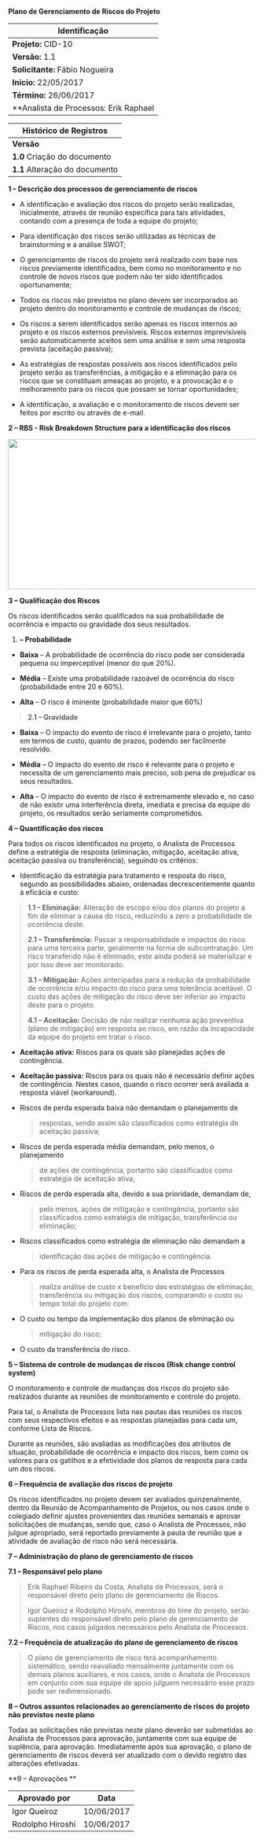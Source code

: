 **Plano de Gerenciamento de Riscos do Projeto**

| **Identificação**               |
|---------------------------------|
| **Projeto:** CID-10             |
| **Versão:** 1.1                 |
| **Solicitante:** Fábio Nogueira |
| **Inicio:** 22/05/2017          |
| **Término:** 26/06/2017         |
| **Analista de Processos: Erik Raphael|

| **Histórico de Registros** | 
|----------------------------|
| **Versão**                 |
| **1.0** Criação do documento|
| **1.1** Alteração do documento|

**1 – Descrição dos processos de gerenciamento de riscos**

-   A identificação e avaliação dos riscos do projeto serão realizadas,
    inicialmente, através de reunião específica para tais atividades,
    contando com a presença de toda a equipe do projeto;

-   Para identificação dos riscos serão utilizadas as técnicas de
    brainstorming e a análise SWOT;

-   O gerenciamento de riscos do projeto será realizado com base nos
    riscos previamente identificados, bem como no monitoramento e no
    controle de novos riscos que podem não ter sido identificados
    oportunamente;

-   Todos os riscos não previstos no plano devem ser incorporados ao
    projeto dentro do monitoramento e controle de mudanças de riscos;

-   Os riscos a serem identificados serão apenas os riscos internos ao
    projeto e os riscos externos previsíveis. Riscos externos
    imprevisíveis serão automaticamente aceitos sem uma análise e sem
    uma resposta prevista (aceitação passiva);

-   As estratégias de respostas possíveis aos riscos identificados pelo
    projeto serão as transferências, a mitigação e a eliminação para os
    riscos que se constituam ameaças ao projeto, e a provocação e o
    melhoramento para os riscos que possam se tornar oportunidades;

-   A identificação, a avaliação e o monitoramento de riscos devem ser
    feitos por escrito ou através de e-mail.

**2 – RBS - Risk Breakdown Structure para a identificação dos riscos**

<img src="media/image1.jpeg" width="566" height="306" />

**3 – Qualificação dos Riscos**

Os riscos identificados serão qualificados na sua probabilidade de
ocorrência e impacto ou gravidade dos seus resultados.

1.  **– Probabilidade**

-   **Baixa** – A probabilidade de ocorrência do risco pode ser
    considerada pequena ou imperceptível (menor do que 20%).

-   **Média** – Existe uma probabilidade razoável de ocorrência do risco
    (probabilidade entre 20 e 60%).

-   **Alta** – O risco é iminente (probabilidade maior que 60%)

> **2.1 – Gravidade**

-   **Baixa** – O impacto do evento de risco é irrelevante para o
    projeto, tanto em termos de custo, quanto de prazos, podendo ser
    facilmente resolvido.

-   **Média** – O impacto do evento de risco é relevante para o projeto
    e necessita de um gerenciamento mais preciso, sob pena de prejudicar
    os seus resultados.

-   **Alta** – O impacto do evento de risco é extremamente elevado e, no
    caso de não existir uma interferência direta, imediata e precisa da
    equipe do projeto, os resultados serão seriamente comprometidos.

**4 – Quantificação dos riscos**

Para todos os riscos identificados no projeto, o Analista de Processos
define a estratégia de resposta (eliminação, mitigação, aceitação ativa,
aceitação passiva ou transferência), seguindo os critérios:

-   Identificação da estratégia para tratamento e resposta do risco,
    segundo as possibilidades abaixo, ordenadas decrescentemente quanto
    à eficácia e custo:

> **1.1 – Eliminação:** Alteração de escopo e/ou dos planos do projeto a
> fim de eliminar a causa do risco, reduzindo a zero a probabilidade de
> ocorrência deste.
>
> **2.1 – Transferência:** Passar a responsabilidade e impactos do risco
> para uma terceira parte, geralmente na forma de subcontratação. Um
> risco transferido não é eliminado, este ainda poderá se materializar e
> por isso deve ser monitorado.
>
> **3.1 – Mitigação:** Ações antecipadas para a redução da probabilidade
> de ocorrência e/ou impacto do risco para uma tolerância aceitável. O
> custo das ações de mitigação do risco deve ser inferior ao impacto
> deste para o projeto.
>
> **4.1 – Aceitação:** Decisão de não realizar nenhuma ação preventiva
> (plano de mitigação) em resposta ao risco, em razão da incapacidade da
> equipe do projeto em tratar o risco.

-   **Aceitação ativa:** Riscos para os quais são planejadas ações
    de contingência.

-   **Aceitação passiva:** Riscos para os quais não é necessário definir
    ações de contingência. Nestes casos, quando o risco ocorrer será
    avaliada a resposta viável (workaround).

<!-- -->

-   Riscos de perda esperada baixa não demandam o planejamento de
    > respostas, sendo assim são classificados como estratégia de
    > aceitação passiva;

-   Riscos de perda esperada média demandam, pelo menos, o planejamento
    > de ações de contingência, portanto são classificados como
    > estratégia de aceitação ativa;

-   Riscos de perda esperada alta, devido a sua prioridade, demandam de,
    > pelo menos, ações de mitigação e contingência, portanto são
    > classificados como estratégia de mitigação, transferência ou
    > eliminação;

-   Riscos classificados como estratégia de eliminação não demandam a
    > identificação das ações de mitigação e contingência.

-   Para os riscos de perda esperada alta, o Analista de Processos
    > realiza análise de custo x benefício das estratégias de
    > eliminação, transferência ou mitigação dos riscos, comparando o
    > custo ou tempo total do projeto com:

-   O custo ou tempo da implementação dos planos de eliminação ou
    > mitigação do risco;

-   O custo da transferência do risco.

**5 – Sistema de controle de mudanças de riscos (Risk change control
system)**

O monitoramento e controle de mudanças dos riscos do projeto são
realizados durante as reuniões de monitoramento e controle do projeto.

Para tal, o Analista de Processos lista nas pautas das reuniões os
riscos com seus respectivos efeitos e as respostas planejadas para cada
um, conforme Lista de Riscos.

Durante as reuniões, são avaliadas as modificações dos atributos de
situação, probabilidade de ocorrência e impacto dos riscos, bem como os
valores para os gatilhos e a efetividade dos planos de resposta para
cada um dos riscos.

**6 – Frequência de avaliação dos riscos do projeto**

Os riscos identificados no projeto devem ser avaliados quinzenalmente,
dentro da Reunião de Acompanhamento de Projetos, ou nos casos onde o
colegiado definir ajustes provenientes das reuniões semanais e aprovar
solicitações de mudanças, sendo que, caso o Analista de Processos, não
julgue apropriado, será reportado previamente à pauta de reunião que a
atividade de avaliação de risco não será necessária.

**7 – Administração do plano de gerenciamento de riscos**

**7.1 – Responsável pelo plano**

> Erik Raphael Ribeiro da Costa, Analista de Processos, será o
> responsável direto pelo plano de gerenciamento de Riscos.
>
> Igor Queiroz e Rodolpho Hiroshi, membros do time do projeto, serão
> suplentes do responsável direto pelo plano de gerenciamento de Riscos,
> nos casos julgados necessários pelo Analista de Processos.

**7.2 – Frequência de atualização do plano de gerenciamento de riscos**

> O plano de gerenciamento de risco terá acompanhamento sistemático,
> sendo reavaliado mensalmente juntamente com os demais planos
> auxiliares, e nos casos, onde o Analista de Processos em conjunto com
> sua equipe de apoio julguem necessário esse prazo pode ser
> redimensionado.

**8 – Outros assuntos relacionados ao gerenciamento de riscos do projeto
não previstos neste plano**

Todas as solicitações não previstas neste plano deverão ser submetidas
ao Analista de Processos para aprovação, juntamente com sua equipe de
suplência, para aprovação. Imediatamente após sua aprovação, o plano de
gerenciamento de riscos deverá ser atualizado com o devido registro das
alterações efetivadas.

**9 – Aprovações **

| **Aprovado por** | **Data**   |
|------------------|------------|
| Igor Queiroz     | 10/06/2017 |
| Rodolpho Hiroshi | 10/06/2017 |

